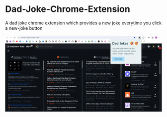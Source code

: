 # Dad-Joke-Chrome-Extension
A dad joke chrome extension which provides a new joke everytime you click a new-joke button

![Dad Joke Chrome Extension](./googleExtensions/Screenshot%202024-03-06%20171005.png)
